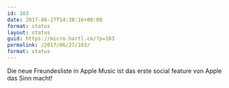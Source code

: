 ```yaml
---
id: 103
date: 2017-06-27T14:38:16+00:00
format: status
layout: status
guid: https://micro.hartl.co/?p=103
permalink: /2017/06/27/103/
format: status
---
```

Die neue Freundesliste in Apple Music ist das erste social feature von Apple das Sinn macht!